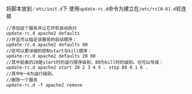 将脚本放到`／etc/init.d`下
使用`update-rc.d`命令为建立在`/etc/rc[0-6].d`软连接
```
//添加这个服务并让它开机自动执行            
update-rc.d apache2 defaults
//并且可以指定该服务的启动顺序：
update-rc.d apache2 defaults 90
//还可以更详细的控制start与kill顺序：
update-rc.d apache2 defaults 20 80
//其中前面的20是start时的运行顺序级别，80为kill时的级别。也可以写成：
update-rc.d apache2 start 20 2 3 4 5 . stop 80 0 1 6 .
//其中0～6为运行级别。
//删除一个服务
update-rc.d -f apache2 remove
```